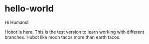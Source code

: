 # hello-world

Hi Humans! 

Hobot  is here. This is the test version to learn working with different branches. 
Hubot like moon tacos more than earth tacos. 
